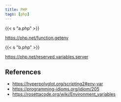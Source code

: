```yaml
---
title: PHP
tags: [php]
---
```


{{< s "a.php" >}}

<https://php.net/function.getenv>

{{< s "b.php" >}}

<https://php.net/reserved.variables.server>

## References

- <https://hyperpolyglot.org/scripting2#env-var>
- <https://programming-idioms.org/idiom/205>
- <https://rosettacode.org/wiki/Environment_variables>
